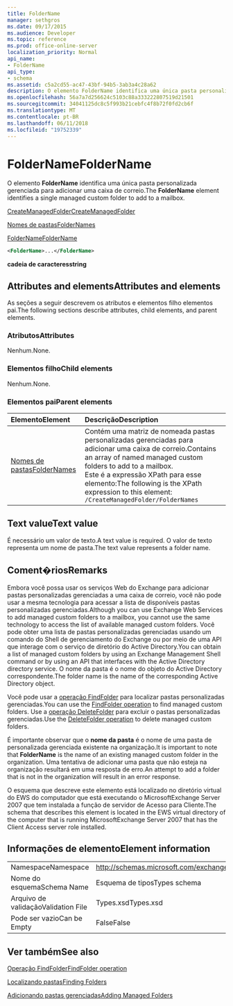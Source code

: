 ```yaml
---
title: FolderName
manager: sethgros
ms.date: 09/17/2015
ms.audience: Developer
ms.topic: reference
ms.prod: office-online-server
localization_priority: Normal
api_name:
- FolderName
api_type:
- schema
ms.assetid: c5a2cd55-ac47-43bf-94b5-3ab3a4c28a62
description: O elemento FolderName identifica uma única pasta personalizada gerenciada para adicionar uma caixa de correio.
ms.openlocfilehash: 56a7a7d256624c5103c88a333222807519d21501
ms.sourcegitcommit: 34041125dc8c5f993b21cebfc4f8b72f0fd2cb6f
ms.translationtype: MT
ms.contentlocale: pt-BR
ms.lasthandoff: 06/11/2018
ms.locfileid: "19752339"
---
```

# <a name="foldername"></a><span data-ttu-id="a5e5b-103">FolderName</span><span class="sxs-lookup"><span data-stu-id="a5e5b-103">FolderName</span></span>

<span data-ttu-id="a5e5b-104">O elemento **FolderName** identifica uma única pasta personalizada gerenciada para adicionar uma caixa de correio.</span><span class="sxs-lookup"><span data-stu-id="a5e5b-104">The **FolderName** element identifies a single managed custom folder to add to a mailbox.</span></span> 
  
[<span data-ttu-id="a5e5b-105">CreateManagedFolder</span><span class="sxs-lookup"><span data-stu-id="a5e5b-105">CreateManagedFolder</span></span>](createmanagedfolder.md)
  
[<span data-ttu-id="a5e5b-106">Nomes de pastas</span><span class="sxs-lookup"><span data-stu-id="a5e5b-106">FolderNames</span></span>](foldernames.md)
  
[<span data-ttu-id="a5e5b-107">FolderName</span><span class="sxs-lookup"><span data-stu-id="a5e5b-107">FolderName</span></span>](foldername.md)
  
```xml
<FolderName>...</FolderName>
```

 <span data-ttu-id="a5e5b-108">**cadeia de caracteres**</span><span class="sxs-lookup"><span data-stu-id="a5e5b-108">**string**</span></span>
## <a name="attributes-and-elements"></a><span data-ttu-id="a5e5b-109">Attributes and elements</span><span class="sxs-lookup"><span data-stu-id="a5e5b-109">Attributes and elements</span></span>

<span data-ttu-id="a5e5b-110">As seções a seguir descrevem os atributos e elementos filho elementos pai.</span><span class="sxs-lookup"><span data-stu-id="a5e5b-110">The following sections describe attributes, child elements, and parent elements.</span></span>
  
### <a name="attributes"></a><span data-ttu-id="a5e5b-111">Atributos</span><span class="sxs-lookup"><span data-stu-id="a5e5b-111">Attributes</span></span>

<span data-ttu-id="a5e5b-112">Nenhum.</span><span class="sxs-lookup"><span data-stu-id="a5e5b-112">None.</span></span>
  
### <a name="child-elements"></a><span data-ttu-id="a5e5b-113">Elementos filho</span><span class="sxs-lookup"><span data-stu-id="a5e5b-113">Child elements</span></span>

<span data-ttu-id="a5e5b-114">Nenhum.</span><span class="sxs-lookup"><span data-stu-id="a5e5b-114">None.</span></span>
  
### <a name="parent-elements"></a><span data-ttu-id="a5e5b-115">Elementos pai</span><span class="sxs-lookup"><span data-stu-id="a5e5b-115">Parent elements</span></span>

|<span data-ttu-id="a5e5b-116">**Elemento**</span><span class="sxs-lookup"><span data-stu-id="a5e5b-116">**Element**</span></span>|<span data-ttu-id="a5e5b-117">**Descrição**</span><span class="sxs-lookup"><span data-stu-id="a5e5b-117">**Description**</span></span>|
|:-----|:-----|
|[<span data-ttu-id="a5e5b-118">Nomes de pastas</span><span class="sxs-lookup"><span data-stu-id="a5e5b-118">FolderNames</span></span>](foldernames.md) <br/> |<span data-ttu-id="a5e5b-119">Contém uma matriz de nomeada pastas personalizadas gerenciadas para adicionar uma caixa de correio.</span><span class="sxs-lookup"><span data-stu-id="a5e5b-119">Contains an array of named managed custom folders to add to a mailbox.</span></span>  <br/> <span data-ttu-id="a5e5b-120">Este é a expressão XPath para esse elemento:</span><span class="sxs-lookup"><span data-stu-id="a5e5b-120">The following is the XPath expression to this element:</span></span>  <br/>  `/CreateManagedFolder/FolderNames` <br/> |
   
## <a name="text-value"></a><span data-ttu-id="a5e5b-121">Text value</span><span class="sxs-lookup"><span data-stu-id="a5e5b-121">Text value</span></span>

<span data-ttu-id="a5e5b-122">É necessário um valor de texto.</span><span class="sxs-lookup"><span data-stu-id="a5e5b-122">A text value is required.</span></span> <span data-ttu-id="a5e5b-123">O valor de texto representa um nome de pasta.</span><span class="sxs-lookup"><span data-stu-id="a5e5b-123">The text value represents a folder name.</span></span>
  
## <a name="remarks"></a><span data-ttu-id="a5e5b-124">Coment�rios</span><span class="sxs-lookup"><span data-stu-id="a5e5b-124">Remarks</span></span>

<span data-ttu-id="a5e5b-125">Embora você possa usar os serviços Web do Exchange para adicionar pastas personalizadas gerenciadas a uma caixa de correio, você não pode usar a mesma tecnologia para acessar a lista de disponíveis pastas personalizadas gerenciadas.</span><span class="sxs-lookup"><span data-stu-id="a5e5b-125">Although you can use Exchange Web Services to add managed custom folders to a mailbox, you cannot use the same technology to access the list of available managed custom folders.</span></span> <span data-ttu-id="a5e5b-126">Você pode obter uma lista de pastas personalizadas gerenciadas usando um comando do Shell de gerenciamento do Exchange ou por meio de uma API que interage com o serviço de diretório do Active Directory.</span><span class="sxs-lookup"><span data-stu-id="a5e5b-126">You can obtain a list of managed custom folders by using an Exchange Management Shell command or by using an API that interfaces with the Active Directory directory service.</span></span> <span data-ttu-id="a5e5b-127">O nome da pasta é o nome do objeto do Active Directory correspondente.</span><span class="sxs-lookup"><span data-stu-id="a5e5b-127">The folder name is the name of the corresponding Active Directory object.</span></span>
  
<span data-ttu-id="a5e5b-128">Você pode usar a [operação FindFolder](findfolder-operation.md) para localizar pastas personalizadas gerenciadas.</span><span class="sxs-lookup"><span data-stu-id="a5e5b-128">You can use the [FindFolder operation](findfolder-operation.md) to find managed custom folders.</span></span> <span data-ttu-id="a5e5b-129">Use a [operação DeleteFolder](deletefolder-operation.md) para excluir o pastas personalizadas gerenciadas.</span><span class="sxs-lookup"><span data-stu-id="a5e5b-129">Use the [DeleteFolder operation](deletefolder-operation.md) to delete managed custom folders.</span></span> 
  
<span data-ttu-id="a5e5b-130">É importante observar que o **nome da pasta** é o nome de uma pasta de personalizada gerenciada existente na organização.</span><span class="sxs-lookup"><span data-stu-id="a5e5b-130">It is important to note that **FolderName** is the name of an existing managed custom folder in the organization.</span></span> <span data-ttu-id="a5e5b-131">Uma tentativa de adicionar uma pasta que não esteja na organização resultará em uma resposta de erro.</span><span class="sxs-lookup"><span data-stu-id="a5e5b-131">An attempt to add a folder that is not in the organization will result in an error response.</span></span> 
  
<span data-ttu-id="a5e5b-132">O esquema que descreve este elemento está localizado no diretório virtual do EWS do computador que está executando o MicrosoftExchange Server 2007 que tem instalada a função de servidor de Acesso para Cliente.</span><span class="sxs-lookup"><span data-stu-id="a5e5b-132">The schema that describes this element is located in the EWS virtual directory of the computer that is running MicrosoftExchange Server 2007 that has the Client Access server role installed.</span></span>
  
## <a name="element-information"></a><span data-ttu-id="a5e5b-133">Informações de elemento</span><span class="sxs-lookup"><span data-stu-id="a5e5b-133">Element information</span></span>

|||
|:-----|:-----|
|<span data-ttu-id="a5e5b-134">Namespace</span><span class="sxs-lookup"><span data-stu-id="a5e5b-134">Namespace</span></span>  <br/> |http://schemas.microsoft.com/exchange/services/2006/types  <br/> |
|<span data-ttu-id="a5e5b-135">Nome do esquema</span><span class="sxs-lookup"><span data-stu-id="a5e5b-135">Schema Name</span></span>  <br/> |<span data-ttu-id="a5e5b-136">Esquema de tipos</span><span class="sxs-lookup"><span data-stu-id="a5e5b-136">Types schema</span></span>  <br/> |
|<span data-ttu-id="a5e5b-137">Arquivo de validação</span><span class="sxs-lookup"><span data-stu-id="a5e5b-137">Validation File</span></span>  <br/> |<span data-ttu-id="a5e5b-138">Types.xsd</span><span class="sxs-lookup"><span data-stu-id="a5e5b-138">Types.xsd</span></span>  <br/> |
|<span data-ttu-id="a5e5b-139">Pode ser vazio</span><span class="sxs-lookup"><span data-stu-id="a5e5b-139">Can be Empty</span></span>  <br/> |<span data-ttu-id="a5e5b-140">False</span><span class="sxs-lookup"><span data-stu-id="a5e5b-140">False</span></span>  <br/> |
   
## <a name="see-also"></a><span data-ttu-id="a5e5b-141">Ver também</span><span class="sxs-lookup"><span data-stu-id="a5e5b-141">See also</span></span>



[<span data-ttu-id="a5e5b-142">Operação FindFolder</span><span class="sxs-lookup"><span data-stu-id="a5e5b-142">FindFolder operation</span></span>](findfolder-operation.md)


[<span data-ttu-id="a5e5b-143">Localizando pastas</span><span class="sxs-lookup"><span data-stu-id="a5e5b-143">Finding Folders</span></span>](http://msdn.microsoft.com/library/9124d868-017a-43f0-b915-5c0082cacec9%28Office.15%29.aspx)
  
[<span data-ttu-id="a5e5b-144">Adicionando pastas gerenciadas</span><span class="sxs-lookup"><span data-stu-id="a5e5b-144">Adding Managed Folders</span></span>](http://msdn.microsoft.com/library/846658c6-7043-40fb-8439-19f97c2a967f%28Office.15%29.aspx)

